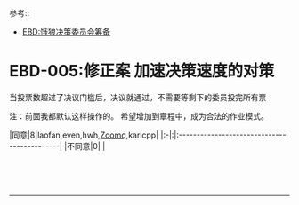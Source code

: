 参考::
  * [EBD:饿狼决策委员会筹备](EbDecissionRule.md)


# EBD-005:修正案 加速决策速度的对策 #

当投票数超过了决议门槛后，决议就通过，不需要等剩下的委员投完所有票

注：前面我都默认这样操作的。 希望增加到章程中，成为合法的作业模式。

|同意|8|laofan,even,hwh,[Zoomq](ZoomQuiet.md),karlcpp|
|:-|:|:--------------------------------------------|
|不同意|0|                                             |

<br><br><br>
<hr />